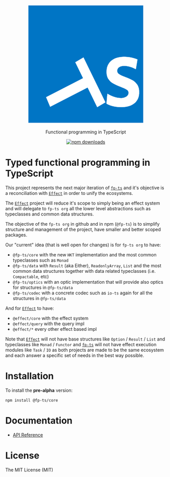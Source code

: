 <h3 align="center">
  <a href="https://fp-ts.github.io/core/">
    <img src="./docs/fp-ts-logo.png">
  </a>
</h3>

<p align="center">
Functional programming in TypeScript
</p>

<p align="center">
  <a href="https://www.npmjs.com/package/@fp-ts/core">
    <img src="https://img.shields.io/npm/dm/@fp-ts/core.svg" alt="npm downloads" height="20">
  </a>
</p>

# Typed functional programming in TypeScript

This project represents the next major iteration of [`fp-ts`](https://github.com/gcanti/fp-ts) and it's objective is a reconciliation with [`Effect`](https://github.com/Effect-TS) in order to unify the ecosystems.

The [`Effect`](https://github.com/Effect-TS) project will reduce it's scope to simply being an effect system and will delegate to `fp-ts org` all the lower level abstractions such as typeclasses and common data structures.

The objective of the `fp-ts org` in github and in npm (`@fp-ts`) is to simplify structure and management of the project, have smaller and better scoped packages.

Our "current" idea (that is well open for changes) is for `fp-ts org` to have:

- `@fp-ts/core` with the new `HKT` implementation and the most common typeclasses such as `Monad`
- `@fp-ts/data` with `Result` (aka Either), `ReadonlyArray`, `List` and the most common data structures together with data related typeclasses (i.e. `Compactable`, etc)
- `@fp-ts/optics` with an optic implementation that will provide also optics for structures in `@fp-ts/data`
- `@fp-ts/codec` with a concrete codec such as `io-ts` again for all the structures in `@fp-ts/data`

And for [`Effect`](https://github.com/Effect-TS) to have:

- `@effect/core` with the effect system
- `@effect/query` with the query impl
- `@effect/*` every other effect based impl

Note that [`Effect`](https://github.com/Effect-TS) will not have base structures like `Option` / `Result` / `List` and typeclasses like `Monad` / `Functor` and [`fp-ts`](https://github.com/fp-ts) will not have effect execution modules like `Task` / `IO` as both projects are made to be the same ecosystem and each answer a specific set of needs in the best way possible.

# Installation

To install the **pre-alpha** version:

```
npm install @fp-ts/core
```

# Documentation

- [API Reference](https://fp-ts.github.io/core/)

# License

The MIT License (MIT)
